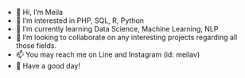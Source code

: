 - 👋 Hi, I’m Meila
- 👀 I’m interested in PHP, SQL, R, Python
- 🌱 I’m currently learning Data Science, Machine Learning, NLP
- 💞️ I’m looking to collaborate on any interesting projects regarding all those fields.
- 📫 You may reach me on Line and Instagram (id: meilav)
- 🙌 Have a good day!

<!---
meilav/meilav is a ✨ special ✨ repository because its `README.md` (this file) appears on your GitHub profile.
You can click the Preview link to take a look at your changes.
--->
